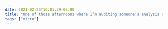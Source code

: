 ```yaml
---
date: 2021-02-25T16:01:39-05:00
title: "One of those afternoons where I’m auditing someone’s analysis code, but it’s an analysis of 4M rows of data, so I’m also doing spurts of grading while I wait for code to execute."
tags: ["micro"]
---
```


